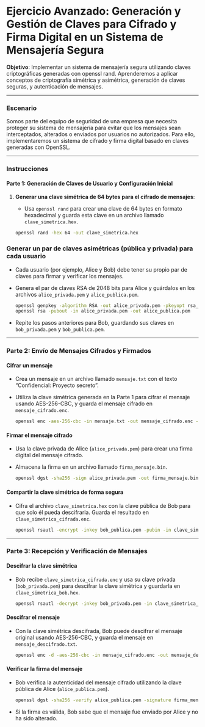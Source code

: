 # Ejercicio Avanzado: Generación y Gestión de Claves para Cifrado y Firma Digital en un Sistema de Mensajería Segura

**Objetivo**: Implementar un sistema de mensajería segura utilizando claves criptográficas generadas con openssl rand. Aprenderemos a aplicar conceptos de criptografía simétrica y asimétrica, generación de claves seguras, y autenticación de mensajes.

---

### Escenario

Somos parte del  equipo de seguridad de una empresa que necesita proteger su sistema de mensajería para evitar que los mensajes sean interceptados, alterados o enviados por usuarios no autorizados. Para ello, implementaremos un sistema de cifrado y firma digital basado en claves generadas con OpenSSL.

---

### Instrucciones

#### Parte 1: Generación de Claves de Usuario y Configuración Inicial

1. **Generar una clave simétrica de 64 bytes para el cifrado de mensajes**:
   - Usa `openssl rand` para crear una clave de 64 bytes en formato hexadecimal y guarda esta clave en un archivo llamado `clave_simetrica.hex`.

   ```bash
   openssl rand -hex 64 -out clave_simetrica.hex
### Generar un par de claves asimétricas (pública y privada) para cada usuario

- Cada usuario (por ejemplo, Alice y Bob) debe tener su propio par de claves para firmar y verificar los mensajes.
- Genera el par de claves RSA de 2048 bits para Alice y guárdalos en los archivos `alice_privada.pem` y `alice_publica.pem`.

    ```bash
    openssl genpkey -algorithm RSA -out alice_privada.pem -pkeyopt rsa_keygen_bits:2048
    openssl rsa -pubout -in alice_privada.pem -out alice_publica.pem
    ```

- Repite los pasos anteriores para Bob, guardando sus claves en `bob_privada.pem` y `bob_publica.pem`.

---

### Parte 2: Envío de Mensajes Cifrados y Firmados

#### Cifrar un mensaje

- Crea un mensaje en un archivo llamado `mensaje.txt` con el texto “Confidencial: Proyecto secreto”.
- Utiliza la clave simétrica generada en la Parte 1 para cifrar el mensaje usando AES-256-CBC, y guarda el mensaje cifrado en `mensaje_cifrado.enc`.

    ```bash
    openssl enc -aes-256-cbc -in mensaje.txt -out mensaje_cifrado.enc -pass file:clave_simetrica.hex
    ```

#### Firmar el mensaje cifrado

- Usa la clave privada de Alice (`alice_privada.pem`) para crear una firma digital del mensaje cifrado.
- Almacena la firma en un archivo llamado `firma_mensaje.bin`.

    ```bash
    openssl dgst -sha256 -sign alice_privada.pem -out firma_mensaje.bin mensaje_cifrado.enc
    ```

#### Compartir la clave simétrica de forma segura

- Cifra el archivo `clave_simetrica.hex` con la clave pública de Bob para que solo él pueda descifrarla. Guarda el resultado en `clave_simetrica_cifrada.enc`.

    ```bash
    openssl rsautl -encrypt -inkey bob_publica.pem -pubin -in clave_simetrica.hex -out clave_simetrica_cifrada.enc
    ```

---

### Parte 3: Recepción y Verificación de Mensajes

#### Descifrar la clave simétrica

- Bob recibe `clave_simetrica_cifrada.enc` y usa su clave privada (`bob_privada.pem`) para descifrar la clave simétrica y guardarla en `clave_simetrica_bob.hex`.

    ```bash
    openssl rsautl -decrypt -inkey bob_privada.pem -in clave_simetrica_cifrada.enc -out clave_simetrica_bob.hex
    ```

#### Descifrar el mensaje

- Con la clave simétrica descifrada, Bob puede descifrar el mensaje original usando AES-256-CBC, y guarda el mensaje en `mensaje_descifrado.txt`.

    ```bash
    openssl enc -d -aes-256-cbc -in mensaje_cifrado.enc -out mensaje_descifrado.txt -pass file:clave_simetrica_bob.hex
    ```

#### Verificar la firma del mensaje

- Bob verifica la autenticidad del mensaje cifrado utilizando la clave pública de Alice (`alice_publica.pem`).

    ```bash
    openssl dgst -sha256 -verify alice_publica.pem -signature firma_mensaje.bin mensaje_cifrado.enc
    ```

- Si la firma es válida, Bob sabe que el mensaje fue enviado por Alice y no ha sido alterado.

